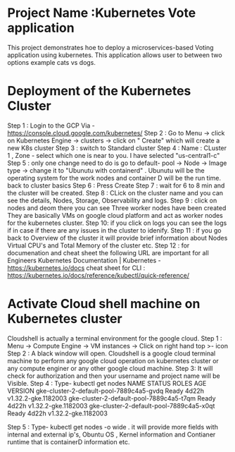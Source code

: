 # Project Name :Kubernetes Vote application 
This project demonstrates hoe to deploy a microservices-based Voting application using kubernetes. This application allows user to between two options example cats vs dogs.

# Deployment of the Kubernetes Cluster
Step 1 : Login to the GCP Via - https://console.cloud.google.com/kubernetes/
Step 2 : Go to Menu -> click on Kubernetes Engine -> clusters -> click on " Create" which will create a new K8s cluster
Step 3 : switch to Standard cluster
Step 4 : Name : CLuster 1 , Zone - select which one is near to you. I have selected "us-central1-c"
Step 5 : only one change need to do is go to default- pool -> Node -> Image type -> change it to "Ubunutu with containerd" . Ubunutu will be the operating system for the work nodes and container D will be the run time. back to cluster basics
Step 6 : Press Create
Step 7 : wait for 6 to 8 min and the cluster will be created.
Step 8 : CLick on the cluster name and you can see the details, Nodes, Storage, Observability and logs.
Step 9 : click on nodes and deom there you can see Three worker nodes have been created They are basically VMs on google cloud platform and act as worker nodes for the kubernetes cluster.
Step 10: if you click on logs you can see the logs if in case if there are any issues in the cluster to idenify.
Step 11 : if you go back to Overview of the cluster it will provide brief information about Nodes Virtual CPU's and Total Memory of the cluster etc.
Step 12 : for documenation and cheat sheet the following URL are important for all Engineers
         Kubernetes Documentation | Kubernetes - https://kubernetes.io/docs
         cheat sheet for CLI : https://kubernetes.io/docs/reference/kubectl/quick-reference/
# Activate Cloud shell machine on Kubernetes cluster
Cloudshell is actually a terminal environment for the google cloud.
Step 1 : Menu -> Compute Engine -> VM instances -> Click on right hand top >- icon 
Step 2 : A black window will open. Cloudshell is a google cloud terminal machine to perform any google cloud operation on kubernetes cluster or any compute enginer or any other google cloud machine.
Step 3: It will check for authorization and then your username and project name will be Visible.
Step 4 : Type-  kubectl get nodes
NAME                                       STATUS   ROLES    AGE     VERSION
gke-cluster-2-default-pool-7889c4a5-gvdq   Ready    <none>   4d22h   v1.32.2-gke.1182003
gke-cluster-2-default-pool-7889c4a5-t7qm   Ready    <none>   4d22h   v1.32.2-gke.1182003
gke-cluster-2-default-pool-7889c4a5-x0qt   Ready    <none>   4d22h   v1.32.2-gke.1182003

Step 5 : Type- kubectl get nodes -o wide . it will provide more fields with internal and external ip's, Obuntu OS , Kernel information and Contianer runtime that is containerD information etc.



         
         










